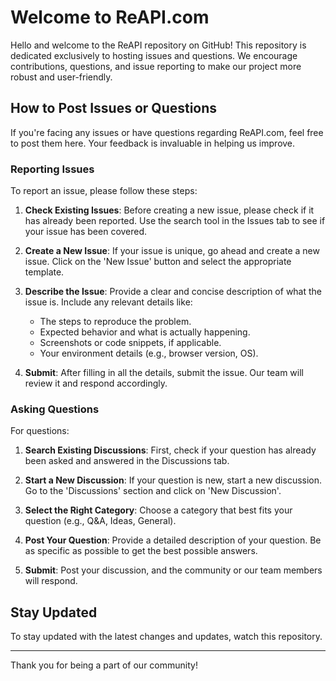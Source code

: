# Welcome to ReAPI.com

Hello and welcome to the ReAPI repository on GitHub! This repository is dedicated exclusively to hosting issues and questions. We encourage contributions, questions, and issue reporting to make our project more robust and user-friendly.

## How to Post Issues or Questions

If you're facing any issues or have questions regarding ReAPI.com, feel free to post them here. Your feedback is invaluable in helping us improve.

### Reporting Issues

To report an issue, please follow these steps:

1. **Check Existing Issues**: Before creating a new issue, please check if it has already been reported. Use the search tool in the Issues tab to see if your issue has been covered.

2. **Create a New Issue**: If your issue is unique, go ahead and create a new issue. Click on the 'New Issue' button and select the appropriate template.

3. **Describe the Issue**: Provide a clear and concise description of what the issue is. Include any relevant details like:
   - The steps to reproduce the problem.
   - Expected behavior and what is actually happening.
   - Screenshots or code snippets, if applicable.
   - Your environment details (e.g., browser version, OS).

4. **Submit**: After filling in all the details, submit the issue. Our team will review it and respond accordingly.

### Asking Questions

For questions:

1. **Search Existing Discussions**: First, check if your question has already been asked and answered in the Discussions tab.

2. **Start a New Discussion**: If your question is new, start a new discussion. Go to the 'Discussions' section and click on 'New Discussion'.

3. **Select the Right Category**: Choose a category that best fits your question (e.g., Q&A, Ideas, General).

4. **Post Your Question**: Provide a detailed description of your question. Be as specific as possible to get the best possible answers.

5. **Submit**: Post your discussion, and the community or our team members will respond.

## Stay Updated

To stay updated with the latest changes and updates, watch this repository.

---
Thank you for being a part of our community!
